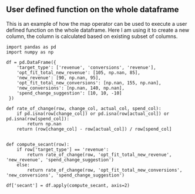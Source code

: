## User defined function on the whole dataframe

This is an example of how the map operator can be used to execute a user defined function on the whole dataframe.
Here I am using it to create a new column, the column is calculated based on existing subset of columns. 
```
import pandas as pd
import numpy as np

df = pd.DataFrame({
    'target_type': ['revenue', 'conversions', 'revenue'],
    'opt_fit_total_new_revenue': [105, np.nan, 85],
    'new_revenue': [90, np.nan, 95],
    'opt_fit_total_new_conversions': [np.nan, 155, np.nan],
    'new_conversions': [np.nan, 140, np.nan],
    'spend_change_suggestion': [10, 10, -10]
 })

def rate_of_change(row, change_col, actual_col, spend_col):
    if pd.isna(row[change_col]) or pd.isna(row[actual_col]) or pd.isna(row[spend_col]):
        return np.nan
    return (row[change_col] - row[actual_col]) / row[spend_col]


def compute_secant(row):
    if row['target_type'] == 'revenue':
        return rate_of_change(row, 'opt_fit_total_new_revenue', 'new_revenue', 'spend_change_suggestion')
    else:
        return rate_of_change(row, 'opt_fit_total_new_conversions', 'new_conversions', 'spend_change_suggestion')

df['secant'] = df.apply(compute_secant, axis=2)
```
